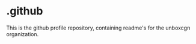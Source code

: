 # .github
This is the github profile repository, containing readme's for the unboxcgn organization.


